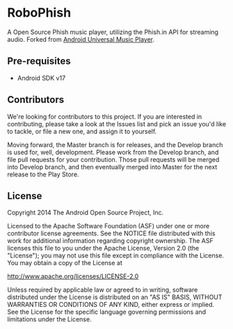 RoboPhish
=========

A Open Source Phish music player, utilizing the Phish.in API for streaming audio.  Forked from [Android Universal Music Player](https://github.com/googlesamples/android-UniversalMusicPlayer).

Pre-requisites
--------------

- Android SDK v17

Contributors
------------

We're looking for contributors to this project.  If you are interested in contributing, please take a look at the Issues list and pick an issue you'd like to tackle, or file a new one, and assign it to yourself.

Moving forward, the Master branch is for releases, and the Develop branch is used for, well, development.  Please work from the Develop branch, and file pull requests for your contribution.  Those pull requests will be merged into Develop branch, and then eventually merged into Master for the next release to the Play Store.


License
-------

Copyright 2014 The Android Open Source Project, Inc.

Licensed to the Apache Software Foundation (ASF) under one or more contributor
license agreements.  See the NOTICE file distributed with this work for
additional information regarding copyright ownership.  The ASF licenses this
file to you under the Apache License, Version 2.0 (the "License"); you may not
use this file except in compliance with the License.  You may obtain a copy of
the License at

  http://www.apache.org/licenses/LICENSE-2.0

Unless required by applicable law or agreed to in writing, software
distributed under the License is distributed on an "AS IS" BASIS, WITHOUT
WARRANTIES OR CONDITIONS OF ANY KIND, either express or implied.  See the
License for the specific language governing permissions and limitations under
the License.
